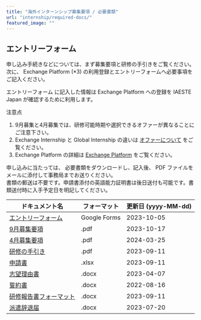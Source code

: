 ```yaml
---
title: "海外インターンシップ募集要項 / 必要書類"
url: "internship/required-docs/"
featured_image: ""
---
```


## エントリーフォーム

申し込み手続きなどについては、まず募集要項と研修の手引きをご覧ください。<br>
次に、 Exchange Platform (*3) の利用登録とエントリーフォームへ必要事項をご記入ください。

エントリーフォーム に記入した情報は Exchange Platform への登録を IAESTE Japan が確認するために利用します。

注意点
1. 9月募集と4月募集では、研修可能時期や選択できるオファーが異なることにご注意下さい。
2. Exchange Internship と Global Internship の違いは [オファーについて](offers.md) をご覧ください。
3. Exchange Platform の詳細は [Exchange Platform](offers.md#exchange-platform-略称-ep) をご覧ください。

申し込みに当たっては、 必要書類をダウンロードし、記入後、 PDF ファイルをメールに添付して事務局までお送りください。<br>
書類の郵送は不要です。申請書添付の英語能力証明書は後日送付も可能です。書類送付時に入手予定日を明記してください。

| ドキュメント名 | フォーマット | 更新日 (yyyy-MM-dd) |
| --------- | -------- | ------------------ |
| [エントリーフォーム](https://docs.google.com/forms/d/e/1FAIpQLSfGxklObPK3CPZNiYktDHGFyZEB8YV2Iw0AIViYIsO4Q4Vmfw/viewform) | Google Forms | 2023-10-05 |
| [9月募集要項](/files/internship/required-docs/application-guidelines-fy2024-ja-v20231017.pdf) | .pdf | 2023-10-17 |
| [4月募集要項](/files/internship/required-docs/application-guidelines-fy2024-april-ja-v20240325.pdf) | .pdf | 2024-03-25 |
| [研修の手引き](/files/internship/required-docs/internship-dispatch-guidance-fy2024-ja-v20230828.pdf) | .pdf | 2023-09-11 |
| [申請書](/files/internship/required-docs/application-form-fy2024-ja-v20230828.xlsx)          | .xlsx | 2023-09-11 |
| [志望理由書](/files/internship/required-docs/statement-of-purpose-v20230407.docx)             | .docx | 2023-04-07 |
| [誓約書](/files/internship/required-docs/pledge-ja-v20220816.docx)                           | .docx | 2022-08-16 |
| [研修報告書フォーマット](/files/internship/required-docs/internship-report-format-v20230828.docx) | .docx | 2023-09-11 |
| [派遣辞退届](/files/internship/required-docs/withdrawal-notice-ja-v20230720.doc)              | .docx | 2023-07-20 |
